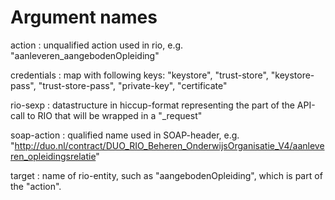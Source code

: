 # Argument names

action
: unqualified action used in rio, e.g. "aanleveren_aangebodenOpleiding"

credentials
: map with following keys: "keystore", "trust-store", "keystore-pass", "trust-store-pass", "private-key", "certificate"

rio-sexp
: datastructure in hiccup-format representing the part of the API-call to RIO that will be wrapped in a "_request"

soap-action
: qualified name used in SOAP-header, e.g. "http://duo.nl/contract/DUO_RIO_Beheren_OnderwijsOrganisatie_V4/aanleveren_opleidingsrelatie"

target
: name of rio-entity, such as "aangebodenOpleiding", which is part of the "action".
